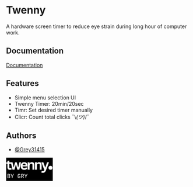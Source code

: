 
# Twenny

A hardware screen timer to reduce eye strain during long hour of computer work.




## Documentation

[Documentation]([https://linktodocumentation](https://github.com/Grey31415/Twenny/blob/main/Docs))


## Features

- Simple menu selection UI
- Twenny Timer: 20min/20sec
- Timr: Set desired timer manually
- Clicr: Count total clicks ¯\\_(ツ)_/¯


## Authors

- [@Grey31415](https://github.com/Grey31415)



![Logo](https://github.com/Grey31415/Twenny/blob/main/Design/OLED%20Graphics/twenny%20menu%20png/1.png)

